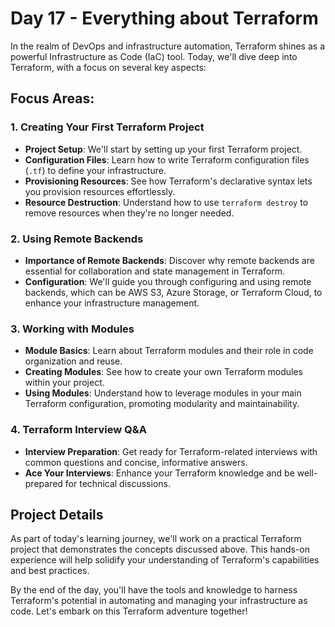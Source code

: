 # Day 17 - Everything about Terraform

In the realm of DevOps and infrastructure automation, Terraform shines as a powerful Infrastructure as Code (IaC) tool. Today, we'll dive deep into Terraform, with a focus on several key aspects:

## Focus Areas:

### 1. Creating Your First Terraform Project

- **Project Setup**: We'll start by setting up your first Terraform project.
- **Configuration Files**: Learn how to write Terraform configuration files (`.tf`) to define your infrastructure.
- **Provisioning Resources**: See how Terraform's declarative syntax lets you provision resources effortlessly.
- **Resource Destruction**: Understand how to use `terraform destroy` to remove resources when they're no longer needed.

### 2. Using Remote Backends

- **Importance of Remote Backends**: Discover why remote backends are essential for collaboration and state management in Terraform.
- **Configuration**: We'll guide you through configuring and using remote backends, which can be AWS S3, Azure Storage, or Terraform Cloud, to enhance your infrastructure management.

### 3. Working with Modules

- **Module Basics**: Learn about Terraform modules and their role in code organization and reuse.
- **Creating Modules**: See how to create your own Terraform modules within your project.
- **Using Modules**: Understand how to leverage modules in your main Terraform configuration, promoting modularity and maintainability.

### 4. Terraform Interview Q&A

- **Interview Preparation**: Get ready for Terraform-related interviews with common questions and concise, informative answers.
- **Ace Your Interviews**: Enhance your Terraform knowledge and be well-prepared for technical discussions.

## Project Details

As part of today's learning journey, we'll work on a practical Terraform project that demonstrates the concepts discussed above. This hands-on experience will help solidify your understanding of Terraform's capabilities and best practices.

By the end of the day, you'll have the tools and knowledge to harness Terraform's potential in automating and managing your infrastructure as code. Let's embark on this Terraform adventure together!
